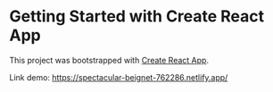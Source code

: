# Getting Started with Create React App

This project was bootstrapped with [Create React App](https://github.com/facebook/create-react-app).

Link demo: https://spectacular-beignet-762286.netlify.app/
